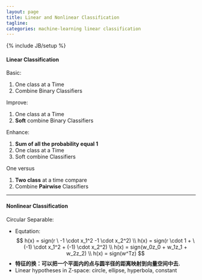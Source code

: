 ```yaml
---
layout: page
title: Linear and Nonlinear Classification
tagline: 
categories: machine-learning linear classification
---
```

{% include JB/setup %}

#### Linear Classification

Basic: 

1. One class at a Time
2. Combine Binary Classifiers

Improve:

1. One class at a Time
2. **Soft** combine Binary Classifiers

Enhance:

1. **Sum of all the probability equal 1**
2. One class at a Time
3. Soft combine Classifiers
 
One versus

1. **Two class** at a time compare
2. Combine **Pairwise** Classifiers

---

#### Nonlinear Classification

Circular Separable:

- Equtation:
$$ 
    h(x) = sign(r \ -1 \cdot x_1^2 -1 \cdot x_2^2)  \\
    h(x) = sign(r \cdot 1 + \ (-1) \cdot x_1^2 + (-1) \cdot x_2^2) \\ 
    h(x) = sign(w_0z_0 + w_1z_1 + w_2z_2) \\
    h(x) = sign(w^Tz)
$$
- **特征的换：可以把一个平面内的点与圆半径的距离映射到向量空间中去.**
- Linear hypotheses in Z-space: circle, ellipse, hyperbola, constant
